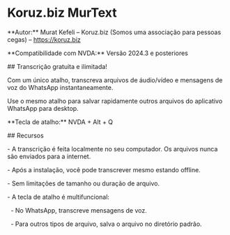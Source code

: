 ﻿
# Koruz.biz MurText



\*\*Autor:\*\* Murat Kefeli – Koruz.biz (Somos uma associação para pessoas cegas) – https://koruz.biz  

\*\*Compatibilidade com NVDA:\*\* Versão 2024.3 e posteriores



\## Transcrição gratuita e ilimitada!



Com um único atalho, transcreva arquivos de áudio/vídeo e mensagens de voz do WhatsApp instantaneamente.  

Use o mesmo atalho para salvar rapidamente outros arquivos do aplicativo WhatsApp para desktop.



\*\*Tecla de atalho:\*\* NVDA + Alt + Q



\## Recursos



\- A transcrição é feita localmente no seu computador. Os arquivos nunca são enviados para a internet.  

\- Após a instalação, você pode transcrever mesmo estando offline.  

\- Sem limitações de tamanho ou duração de arquivo.  

\- A tecla de atalho é multifuncional:  

&nbsp; - No WhatsApp, transcreve mensagens de voz.  

&nbsp; - Para outros tipos de arquivo, salva o arquivo no diretório padrão.



